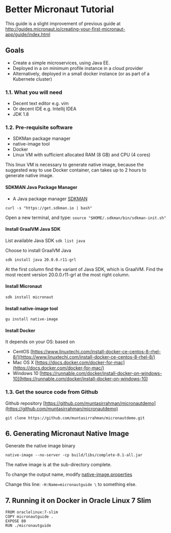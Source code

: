# Better Micronaut Tutorial #

This guide is a slight improvement of previous guide at http://guides.micronaut.io/creating-your-first-micronaut-app/guide/index.html

## Goals

* Create a simple microservices, using Java EE.
* Deployed in a on minimum profile instance in a cloud provider
* Alternatively, deployed in a small docker instance (or as part of a Kubernete cluster)

### 1.1. What you will need

* Decent text editor e.g. vim
* Or decent IDE e.g. Intellij IDEA
* JDK 1.8

### 1.2. Pre-requisite software

* SDKMan package manager
* native-image tool
* Docker
* Linux VM with sufficient allocated RAM (8 GB) and CPU (4 cores)

This linux VM is necessary to generate native image, because the suggested way to use Docker container, can takes up to 2 hours to generate native image.
  
#### SDKMAN Java Package Manager
* A Java package manager 
[SDKMAN](https://sdkman.io/install)

`curl -s "https://get.sdkman.io | bash"`

Open a new terminal, and type:
`source "$HOME/.sdkman/bin/sdkman-init.sh"`

#### Install GraalVM Java SDK

List available Java SDK
`sdk list java`

Choose to install GraalVM Java

`sdk install java 20.0.0.r11-grl`

At the first column find the variant of Java SDK, which is GraalVM.
Find the most recent version  20.0.0.r11-grl at the most right column.

#### Install Micronaut

`sdk install micronaut`

#### Install native-image tool

`gu install native-image`

#### Install Docker
It depends on your OS: based on

* CentOS [https://www.linuxtechi.com/install-docker-ce-centos-8-rhel-8/](https://www.linuxtechi.com/install-docker-ce-centos-8-rhel-8/)
* Mac OS X [https://docs.docker.com/docker-for-mac](https://docs.docker.com/docker-for-mac/)
* Windows 10 [https://runnable.com/docker/install-docker-on-windows-10](https://runnable.com/docker/install-docker-on-windows-10)



### 1.3. Get the source code from Github


Github repository [https://github.com/muntasirrahman/micronautdemo](https://github.com/muntasirrahman/micronautdemo)

`git clone https://github.com/muntasirrahman/micronautdemo.git`


## 6. Generating Micronaut Native Image 

Generate the native image binary

```shell script
native-image --no-server -cp build/libs/complete-0.1-all.jar
```

The native image is at the sub-directory complete.

To change the output name, modify [native-image.properties](complete/src/main/resources/META-INF/native-image/example.micronaut/micronautguide/native-image.properties)

Change this line:
`-H:Name=micronautguide \` to something else.

## 7. Running it on Docker in Oracle Linux 7 Slim 

```shell script
FROM oraclelinux:7-slim
COPY micronautguide .
EXPOSE 80
RUN ./micronautguide
```